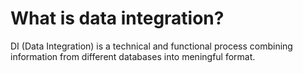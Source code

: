 # What is data integration?
DI (Data Integration) is a technical and functional process combining information from different databases into meningful format.





